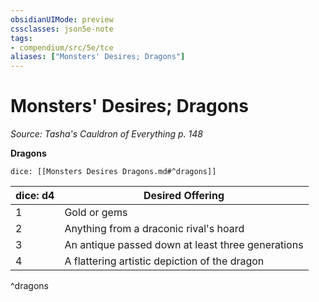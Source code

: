 ```yaml
---
obsidianUIMode: preview
cssclasses: json5e-note
tags:
- compendium/src/5e/tce
aliases: ["Monsters' Desires; Dragons"]
---
```

# Monsters' Desires; Dragons
*Source: Tasha's Cauldron of Everything p. 148* 

**Dragons**

`dice: [[Monsters Desires Dragons.md#^dragons]]`

| dice: d4 | Desired Offering |
|----------|------------------|
| 1 | Gold or gems |
| 2 | Anything from a draconic rival's hoard |
| 3 | An antique passed down at least three generations |
| 4 | A flattering artistic depiction of the dragon |
^dragons